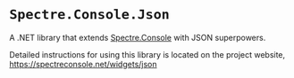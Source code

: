 # `Spectre.Console.Json`

A .NET library that extends [Spectre.Console](https://github.com/spectreconsole/spectre.console) with JSON superpowers.

Detailed instructions for using this library is located on  the project website, https://spectreconsole.net/widgets/json